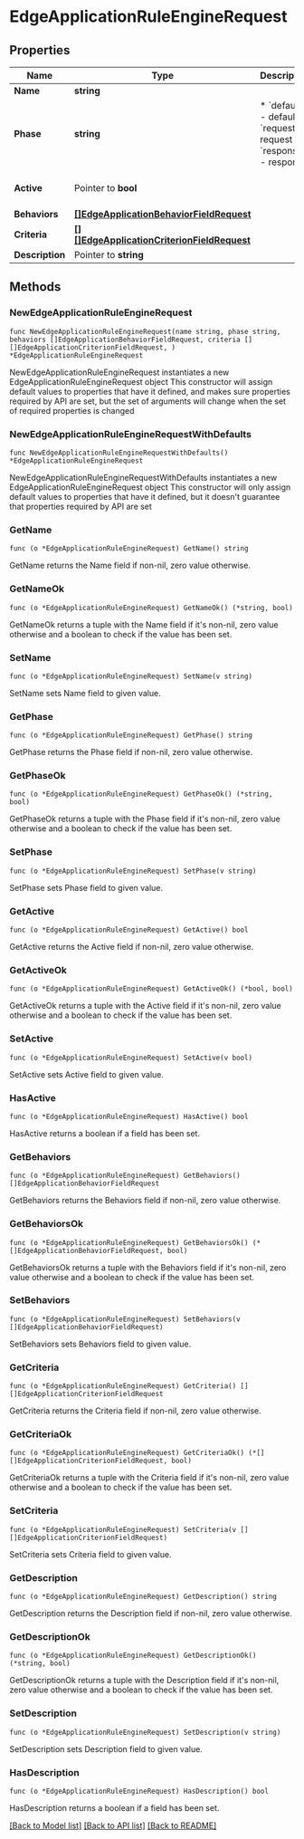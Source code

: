 # EdgeApplicationRuleEngineRequest

## Properties

Name | Type | Description | Notes
------------ | ------------- | ------------- | -------------
**Name** | **string** |  | 
**Phase** | **string** | * &#x60;default&#x60; - default * &#x60;request&#x60; - request * &#x60;response&#x60; - response | 
**Active** | Pointer to **bool** |  | [optional] [default to true]
**Behaviors** | [**[]EdgeApplicationBehaviorFieldRequest**](EdgeApplicationBehaviorFieldRequest.md) |  | 
**Criteria** | [**[][]EdgeApplicationCriterionFieldRequest**]([]EdgeApplicationCriterionFieldRequest.md) |  | 
**Description** | Pointer to **string** |  | [optional] 

## Methods

### NewEdgeApplicationRuleEngineRequest

`func NewEdgeApplicationRuleEngineRequest(name string, phase string, behaviors []EdgeApplicationBehaviorFieldRequest, criteria [][]EdgeApplicationCriterionFieldRequest, ) *EdgeApplicationRuleEngineRequest`

NewEdgeApplicationRuleEngineRequest instantiates a new EdgeApplicationRuleEngineRequest object
This constructor will assign default values to properties that have it defined,
and makes sure properties required by API are set, but the set of arguments
will change when the set of required properties is changed

### NewEdgeApplicationRuleEngineRequestWithDefaults

`func NewEdgeApplicationRuleEngineRequestWithDefaults() *EdgeApplicationRuleEngineRequest`

NewEdgeApplicationRuleEngineRequestWithDefaults instantiates a new EdgeApplicationRuleEngineRequest object
This constructor will only assign default values to properties that have it defined,
but it doesn't guarantee that properties required by API are set

### GetName

`func (o *EdgeApplicationRuleEngineRequest) GetName() string`

GetName returns the Name field if non-nil, zero value otherwise.

### GetNameOk

`func (o *EdgeApplicationRuleEngineRequest) GetNameOk() (*string, bool)`

GetNameOk returns a tuple with the Name field if it's non-nil, zero value otherwise
and a boolean to check if the value has been set.

### SetName

`func (o *EdgeApplicationRuleEngineRequest) SetName(v string)`

SetName sets Name field to given value.


### GetPhase

`func (o *EdgeApplicationRuleEngineRequest) GetPhase() string`

GetPhase returns the Phase field if non-nil, zero value otherwise.

### GetPhaseOk

`func (o *EdgeApplicationRuleEngineRequest) GetPhaseOk() (*string, bool)`

GetPhaseOk returns a tuple with the Phase field if it's non-nil, zero value otherwise
and a boolean to check if the value has been set.

### SetPhase

`func (o *EdgeApplicationRuleEngineRequest) SetPhase(v string)`

SetPhase sets Phase field to given value.


### GetActive

`func (o *EdgeApplicationRuleEngineRequest) GetActive() bool`

GetActive returns the Active field if non-nil, zero value otherwise.

### GetActiveOk

`func (o *EdgeApplicationRuleEngineRequest) GetActiveOk() (*bool, bool)`

GetActiveOk returns a tuple with the Active field if it's non-nil, zero value otherwise
and a boolean to check if the value has been set.

### SetActive

`func (o *EdgeApplicationRuleEngineRequest) SetActive(v bool)`

SetActive sets Active field to given value.

### HasActive

`func (o *EdgeApplicationRuleEngineRequest) HasActive() bool`

HasActive returns a boolean if a field has been set.

### GetBehaviors

`func (o *EdgeApplicationRuleEngineRequest) GetBehaviors() []EdgeApplicationBehaviorFieldRequest`

GetBehaviors returns the Behaviors field if non-nil, zero value otherwise.

### GetBehaviorsOk

`func (o *EdgeApplicationRuleEngineRequest) GetBehaviorsOk() (*[]EdgeApplicationBehaviorFieldRequest, bool)`

GetBehaviorsOk returns a tuple with the Behaviors field if it's non-nil, zero value otherwise
and a boolean to check if the value has been set.

### SetBehaviors

`func (o *EdgeApplicationRuleEngineRequest) SetBehaviors(v []EdgeApplicationBehaviorFieldRequest)`

SetBehaviors sets Behaviors field to given value.


### GetCriteria

`func (o *EdgeApplicationRuleEngineRequest) GetCriteria() [][]EdgeApplicationCriterionFieldRequest`

GetCriteria returns the Criteria field if non-nil, zero value otherwise.

### GetCriteriaOk

`func (o *EdgeApplicationRuleEngineRequest) GetCriteriaOk() (*[][]EdgeApplicationCriterionFieldRequest, bool)`

GetCriteriaOk returns a tuple with the Criteria field if it's non-nil, zero value otherwise
and a boolean to check if the value has been set.

### SetCriteria

`func (o *EdgeApplicationRuleEngineRequest) SetCriteria(v [][]EdgeApplicationCriterionFieldRequest)`

SetCriteria sets Criteria field to given value.


### GetDescription

`func (o *EdgeApplicationRuleEngineRequest) GetDescription() string`

GetDescription returns the Description field if non-nil, zero value otherwise.

### GetDescriptionOk

`func (o *EdgeApplicationRuleEngineRequest) GetDescriptionOk() (*string, bool)`

GetDescriptionOk returns a tuple with the Description field if it's non-nil, zero value otherwise
and a boolean to check if the value has been set.

### SetDescription

`func (o *EdgeApplicationRuleEngineRequest) SetDescription(v string)`

SetDescription sets Description field to given value.

### HasDescription

`func (o *EdgeApplicationRuleEngineRequest) HasDescription() bool`

HasDescription returns a boolean if a field has been set.


[[Back to Model list]](../README.md#documentation-for-models) [[Back to API list]](../README.md#documentation-for-api-endpoints) [[Back to README]](../README.md)


